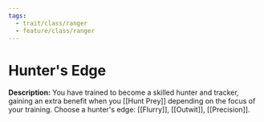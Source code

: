 ```yaml
---
tags:
  - trait/class/ranger
  - feature/class/ranger
---
```

# Hunter's Edge

**Description:** You have trained to become a skilled hunter and tracker, gaining an extra benefit when you [[Hunt Prey]] depending on the focus of your training. Choose a hunter's edge: [[Flurry]], [[Outwit]], [[Precision]].


